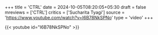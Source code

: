 +++
title = 'CTRL'
date = 2024-10-05T08:20:05+05:30
draft = false
mreviews = ['CTRL']
critics = ['Sucharita Tyagi']
source = 'https://www.youtube.com/watch?v=I6B78NkSPNo'
type = 'video'
+++

{{< youtube id="I6B78NkSPNo" >}}
